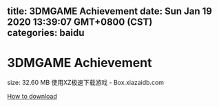 
title: 3DMGAME Achievement
date: Sun Jan 19 2020 13:39:07 GMT+0800 (CST)    
categories: baidu
---

# 3DMGAME Achievement
size: 32.60 MB
 使用XZ极速下载游戏 - Box.xiazaidb.com
 

[How to download](https://bpcam.bemobtrk.com/go/2ceec3aa-1ca2-46d6-b9ff-aaa5c184517c?jno=1066)